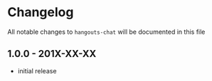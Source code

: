 # Changelog

All notable changes to `hangouts-chat` will be documented in this file

## 1.0.0 - 201X-XX-XX

- initial release
